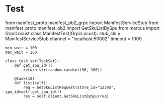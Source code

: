 # Test



from manifest_proto.manifest_pb2_grpc import ManifestServiceStub
from manifest_proto.manifest_pb2 import GetSkuListBySpu
from marcus import GrpcLocust
class ManifestTest(GrpcLocust):
    stub_cls = ManifestServiceStub
    channel = "localhost:50002"
    timeout = 1000

    min_wait = 100
    max_wait = 200

    class task_set(TaskSet):
        def get_spu_id():
            return str(random.randint(50, 100))

        @task(10)
        def list(self):
            req = GetSkuListRequest(store_id="12345", spu_id=self.get_spu_id())
            res = self.client.GetSkuListBySpu(req)
